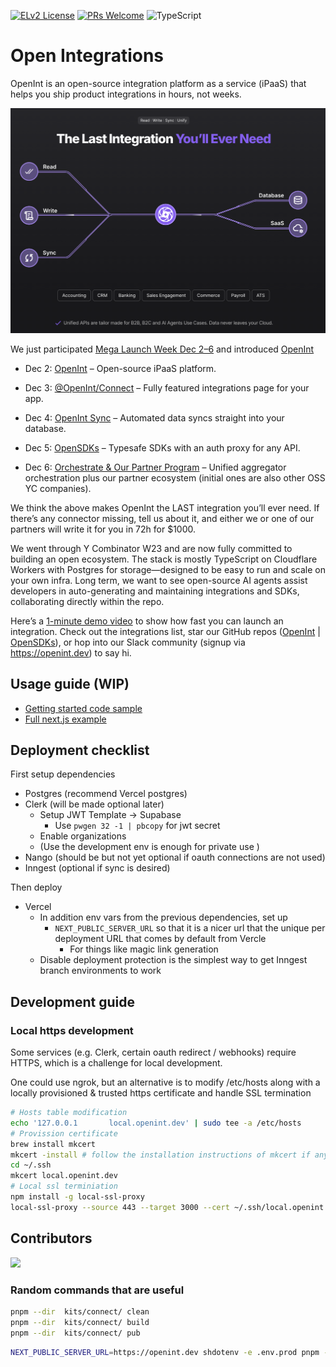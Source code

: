 [![ELv2 License](https://img.shields.io/badge/license-ELv2-green)](https://www.elastic.co/licensing/elastic-license)
[![PRs Welcome](https://img.shields.io/badge/PRs-welcome-brightgreen.svg)](https://makeapullrequest.com)
![TypeScript](https://img.shields.io/badge/language-TypeScript-blue)

# Open Integrations

OpenInt is an open-source integration platform as a service (iPaaS) that helps you ship product integrations in hours, not weeks. 

<img src="./docs/banner.png"/>

We just participated [Mega Launch Week Dec 2–6](https://launchweek.dev/lw/MEGA) and introduced [OpenInt](https://openint.dev/launch-week)

- Dec 2: [OpenInt](https://openint.dev/launch-week/introducing-openint/) – Open-source iPaaS platform.

- Dec 3: [@OpenInt/Connect](https://openint.dev/launch-week/introducing-openint-connect/) – Fully featured integrations page for your app.

- Dec 4: [OpenInt Sync](https://openint.dev/launch-week/openint-sync-simplify-data-synchronization/) – Automated data syncs straight into your database.

- Dec 5: [OpenSDKs](https://openint.dev/launch-week/introducing-opensdks/) – Typesafe SDKs with an auth proxy for any API.

- Dec 6: [Orchestrate & Our Partner Program](https://openint.dev/launch-week/introducing-orchestrate-and-partner-program/) – Unified aggregator orchestration plus our partner ecosystem (initial ones are also other OSS YC companies).

We think the above makes OpenInt the LAST integration you’ll ever need. If there’s any connector missing, tell us about it, and either we or one of our partners will write it for you in 72h for $1000.

We went through Y Combinator W23 and are now fully committed to building an open ecosystem. The stack is mostly TypeScript on Cloudflare Workers with Postgres for storage—designed to be easy to run and scale on your own infra. Long term, we want to see open-source AI agents assist developers in auto-generating and maintaining integrations and SDKs, collaborating directly within the repo.

Here’s a [1-minute demo video](https://www.youtube.com/watch?v=FpG7otZZhRw) to show how fast you can launch an integration. Check out the integrations list, star our GitHub repos ([OpenInt](https://github.com/openintegrations/openint) | [OpenSDKs](https://github.com/openintegrations/openSDKs)), or hop into our Slack community (signup via https://openint.dev) to say hi.

## Usage guide (WIP)

- [Getting started code sample](./docs/samples/getting-started.ts)
- [Full next.js example](https://github.com/openintegrations/examples)

## Deployment checklist

First setup dependencies

- Postgres (recommend Vercel postgres)
- Clerk (will be made optional later)
  - Setup JWT Template -> Supabase
    - Use `pwgen 32 -1 | pbcopy` for jwt secret
  - Enable organizations
  - (Use the development env is enough for private use )
- Nango (should be but not yet optional if oauth connections are not used)
- Inngest (optional if sync is desired)

Then deploy

- Vercel
  - In addition env vars from the previous dependencies, set up
    - `NEXT_PUBLIC_SERVER_URL` so that it is a nicer url that the unique per deployment URL that comes by default from Vercle
      - For things like magic link generation
  - Disable deployment protection is the simplest way to get Inngest branch environments to work

## Development guide

### Local https development

Some services (e.g. Clerk, certain oauth redirect / webhooks) require HTTPS, which is a challenge for local development.

One could use ngrok, but an alternative is to modify /etc/hosts along with a locally provisioned & trusted https certificate and handle SSL termination

```sh
# Hosts table modification
echo '127.0.0.1       local.openint.dev' | sudo tee -a /etc/hosts
# Provission certificate
brew install mkcert
mkcert -install # follow the installation instructions of mkcert if any
cd ~/.ssh
mkcert local.openint.dev
# Local ssl terminiation
npm install -g local-ssl-proxy
local-ssl-proxy --source 443 --target 3000 --cert ~/.ssh/local.openint.dev.pem --key ~/.ssh/local.openint.dev-key.pem
```

## Contributors

<img src="https://contributors-img.web.app/image?repo=openintegrations/openint"/>

### Random commands that are useful

```bash
pnpm --dir  kits/connect/ clean
pnpm --dir  kits/connect/ build
pnpm --dir  kits/connect/ pub
```

```bash
NEXT_PUBLIC_SERVER_URL=https://openint.dev shdotenv -e .env.prod pnpm --dir ./kits/sdk gen
```
